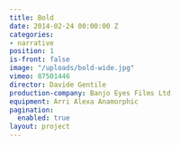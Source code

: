 ```yaml
---
title: Bold
date: 2014-02-24 00:00:00 Z
categories:
- narrative
position: 1
is-front: false
image: "/uploads/bold-wide.jpg"
vimeo: 87501446
director: Davide Gentile
production-company: Banjo Eyes Films Ltd
equipment: Arri Alexa Anamorphic
pagination:
  enabled: true
layout: project
---
```


